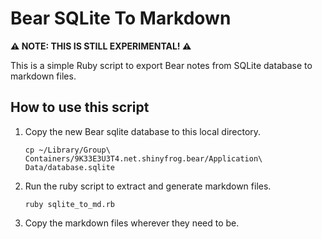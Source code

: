 # Bear SQLite To Markdown

**⚠️ NOTE: THIS IS STILL EXPERIMENTAL! ⚠**

This is a simple Ruby script to export Bear notes from SQLite database to markdown files.

## How to use this script

1. Copy the new Bear sqlite database to this local directory. 

    ```
    cp ~/Library/Group\ Containers/9K33E3U3T4.net.shinyfrog.bear/Application\ Data/database.sqlite
    ```

2. Run the ruby script to extract and generate markdown files.

    ```
    ruby sqlite_to_md.rb
    ```

3. Copy the markdown files wherever they need to be.

